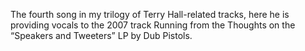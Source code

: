 The fourth song in my trilogy of Terry Hall-related tracks, here he is providing vocals to the 2007 track Running from the Thoughts on the “Speakers and Tweeters” LP by Dub Pistols.
